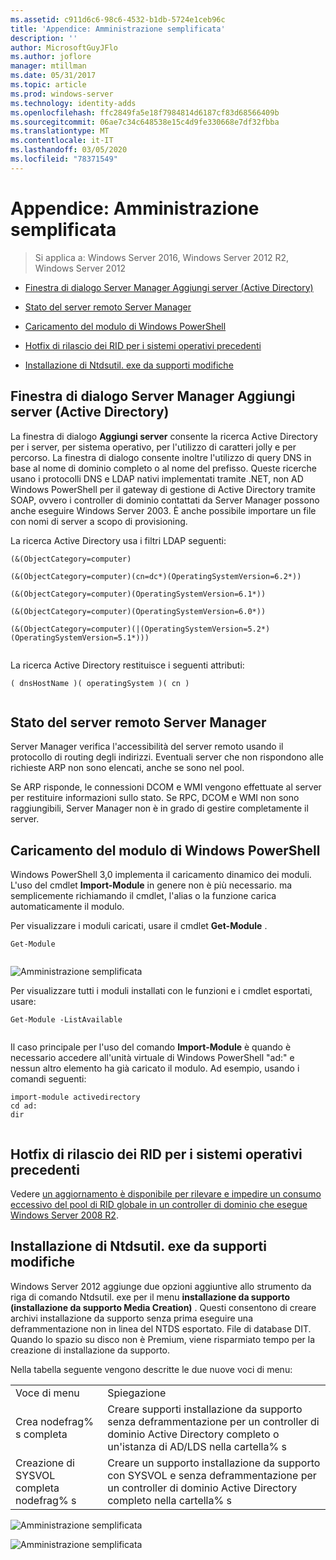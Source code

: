 ```yaml
---
ms.assetid: c911d6c6-98c6-4532-b1db-5724e1ceb96c
title: 'Appendice: Amministrazione semplificata'
description: ''
author: MicrosoftGuyJFlo
ms.author: joflore
manager: mtillman
ms.date: 05/31/2017
ms.topic: article
ms.prod: windows-server
ms.technology: identity-adds
ms.openlocfilehash: ffc2849fa5e18f7984814d6187cf83d68566409b
ms.sourcegitcommit: 06ae7c34c648538e15c4d9fe330668e7df32fbba
ms.translationtype: MT
ms.contentlocale: it-IT
ms.lasthandoff: 03/05/2020
ms.locfileid: "78371549"
---
```

# <a name="simplified-administration-appendix"></a>Appendice: Amministrazione semplificata

>Si applica a: Windows Server 2016, Windows Server 2012 R2, Windows Server 2012

  
-   [Finestra di dialogo Server Manager Aggiungi server (Active Directory)](../../ad-ds/deploy/Simplified-Administration-Appendix.md#BKMK_AddServers)  
  
-   [Stato del server remoto Server Manager](../../ad-ds/deploy/Simplified-Administration-Appendix.md#BKMK_ServerMgrStatus)  
  
-   [Caricamento del modulo di Windows PowerShell](../../ad-ds/deploy/Simplified-Administration-Appendix.md#BKMK_PSLoadModule)  
  
-   [Hotfix di rilascio dei RID per i sistemi operativi precedenti](../../ad-ds/deploy/Simplified-Administration-Appendix.md#BKMK_Rid)  
  
-   [Installazione di Ntdsutil. exe da supporti modifiche](../../ad-ds/deploy/Simplified-Administration-Appendix.md#BKMK_IFM)  
  
## <a name="BKMK_AddServers"></a>Finestra di dialogo Server Manager Aggiungi server (Active Directory)  

La finestra di dialogo **Aggiungi server** consente la ricerca Active Directory per i server, per sistema operativo, per l'utilizzo di caratteri jolly e per percorso. La finestra di dialogo consente inoltre l'utilizzo di query DNS in base al nome di dominio completo o al nome del prefisso. Queste ricerche usano i protocolli DNS e LDAP nativi implementati tramite .NET, non AD Windows PowerShell per il gateway di gestione di Active Directory tramite SOAP, ovvero i controller di dominio contattati da Server Manager possono anche eseguire Windows Server 2003. È anche possibile importare un file con nomi di server a scopo di provisioning.  
  
La ricerca Active Directory usa i filtri LDAP seguenti:  
  
```  
(&(ObjectCategory=computer)  
  
(&(ObjectCategory=computer)(cn=dc*)(OperatingSystemVersion=6.2*))  
  
(&(ObjectCategory=computer)(OperatingSystemVersion=6.1*))  
  
(&(ObjectCategory=computer)(OperatingSystemVersion=6.0*))  
  
(&(ObjectCategory=computer)(|(OperatingSystemVersion=5.2*)(OperatingSystemVersion=5.1*)))  
  
```  
  
La ricerca Active Directory restituisce i seguenti attributi:  
  
```  
( dnsHostName )( operatingSystem )( cn )  
  
```  
  
## <a name="BKMK_ServerMgrStatus"></a>Stato del server remoto Server Manager  
Server Manager verifica l'accessibilità del server remoto usando il protocollo di routing degli indirizzi. Eventuali server che non rispondono alle richieste ARP non sono elencati, anche se sono nel pool.  
  
Se ARP risponde, le connessioni DCOM e WMI vengono effettuate al server per restituire informazioni sullo stato. Se RPC, DCOM e WMI non sono raggiungibili, Server Manager non è in grado di gestire completamente il server.  
  
## <a name="BKMK_PSLoadModule"></a>Caricamento del modulo di Windows PowerShell  
Windows PowerShell 3,0 implementa il caricamento dinamico dei moduli. L'uso del cmdlet **Import-Module** in genere non è più necessario. ma semplicemente richiamando il cmdlet, l'alias o la funzione carica automaticamente il modulo.  
  
Per visualizzare i moduli caricati, usare il cmdlet **Get-Module** .  
  
```  
Get-Module  
  
```  
  
![Amministrazione semplificata](media/Simplified-Administration-Appendix/ADDS_PSGetModule.gif)  
  
Per visualizzare tutti i moduli installati con le funzioni e i cmdlet esportati, usare:  
  
```  
Get-Module -ListAvailable  
  
```  
  
Il caso principale per l'uso del comando **Import-Module** è quando è necessario accedere all'unità virtuale di Windows PowerShell "ad:" e nessun altro elemento ha già caricato il modulo. Ad esempio, usando i comandi seguenti:  
  
```  
import-module activedirectory  
cd ad:  
dir  
  
```  
  
## <a name="BKMK_Rid"></a>Hotfix di rilascio dei RID per i sistemi operativi precedenti  
Vedere [un aggiornamento è disponibile per rilevare e impedire un consumo eccessivo del pool di RID globale in un controller di dominio che esegue Windows Server 2008 R2](https://support.microsoft.com/kb/2618669).  
  
## <a name="BKMK_IFM"></a>Installazione di Ntdsutil. exe da supporti modifiche  
Windows Server 2012 aggiunge due opzioni aggiuntive allo strumento da riga di comando Ntdsutil. exe per il menu **installazione da supporto (installazione da supporto Media Creation)** . Questi consentono di creare archivi installazione da supporto senza prima eseguire una deframmentazione non in linea del NTDS esportato. File di database DIT. Quando lo spazio su disco non è Premium, viene risparmiato tempo per la creazione di installazione da supporto.  
  
Nella tabella seguente vengono descritte le due nuove voci di menu:  
  
|||  
|-|-|  
|Voce di menu|Spiegazione|  
|Crea nodefrag% s completa|Creare supporti installazione da supporto senza deframmentazione per un controller di dominio Active Directory completo o un'istanza di AD/LDS nella cartella% s|  
|Creazione di SYSVOL completa nodefrag% s|Creare un supporto installazione da supporto con SYSVOL e senza deframmentazione per un controller di dominio Active Directory completo nella cartella% s|  
  
![Amministrazione semplificata](media/Simplified-Administration-Appendix/ADDS_PSIFM.png)  
  
![Amministrazione semplificata](media/Simplified-Administration-Appendix/ADDS_PSIFMComplete.gif)  
  


